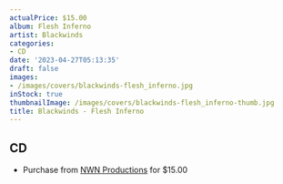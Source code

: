 ```yaml
---
actualPrice: $15.00
album: Flesh Inferno
artist: Blackwinds
categories:
- CD
date: '2023-04-27T05:13:35'
draft: false
images:
- /images/covers/blackwinds-flesh_inferno.jpg
inStock: true
thumbnailImage: /images/covers/blackwinds-flesh_inferno-thumb.jpg
title: Blackwinds - Flesh Inferno
---
```


## CD
* Purchase from [NWN Productions](http://shop.nwnprod.com/index.php?route=product/product&path=93&product_id=19913&sort=pd.name&order=ASC) for $15.00
